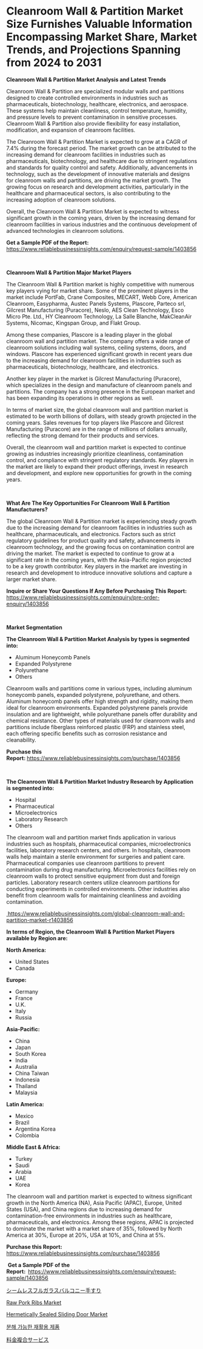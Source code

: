 <p><h1>Cleanroom Wall & Partition Market Size Furnishes Valuable Information Encompassing Market Share, Market Trends, and Projections Spanning from 2024 to 2031</h1></p><p><strong>Cleanroom Wall & Partition Market Analysis and Latest Trends</strong></p>
<p><p>Cleanroom Wall & Partition are specialized modular walls and partitions designed to create controlled environments in industries such as pharmaceuticals, biotechnology, healthcare, electronics, and aerospace. These systems help maintain cleanliness, control temperature, humidity, and pressure levels to prevent contamination in sensitive processes. Cleanroom Wall & Partition also provide flexibility for easy installation, modification, and expansion of cleanroom facilities.</p><p>The Cleanroom Wall & Partition Market is expected to grow at a CAGR of 7.4% during the forecast period. The market growth can be attributed to the increasing demand for cleanroom facilities in industries such as pharmaceuticals, biotechnology, and healthcare due to stringent regulations and standards for quality control and safety. Additionally, advancements in technology, such as the development of innovative materials and designs for cleanroom walls and partitions, are driving the market growth. The growing focus on research and development activities, particularly in the healthcare and pharmaceutical sectors, is also contributing to the increasing adoption of cleanroom solutions.</p><p>Overall, the Cleanroom Wall & Partition Market is expected to witness significant growth in the coming years, driven by the increasing demand for cleanroom facilities in various industries and the continuous development of advanced technologies in cleanroom solutions.</p></p>
<p><strong>Get a Sample PDF of the Report:&nbsp;</strong> <a href="https://www.reliablebusinessinsights.com/enquiry/request-sample/1403856">https://www.reliablebusinessinsights.com/enquiry/request-sample/1403856</a></p>
<p>&nbsp;</p>
<p><strong>Cleanroom Wall & Partition Major Market Players</strong></p>
<p><p>The Cleanroom Wall & Partition market is highly competitive with numerous key players vying for market share. Some of the prominent players in the market include PortFab, Crane Composites, MECART, Webb Core, American Cleanroom, Easypharma, Austec Panels Systems, Plascore, Parteco srl, Gilcrest Manufacturing (Puracore), Neslo, AES Clean Technology, Esco Micro Pte. Ltd., HY Cleanroom Technology, La Salle Blanche, MakCleanAir Systems, Nicomac, Kingspan Group, and Flakt Group.</p><p>Among these companies, Plascore is a leading player in the global cleanroom wall and partition market. The company offers a wide range of cleanroom solutions including wall systems, ceiling systems, doors, and windows. Plascore has experienced significant growth in recent years due to the increasing demand for cleanroom facilities in industries such as pharmaceuticals, biotechnology, healthcare, and electronics.</p><p>Another key player in the market is Gilcrest Manufacturing (Puracore), which specializes in the design and manufacture of cleanroom panels and partitions. The company has a strong presence in the European market and has been expanding its operations in other regions as well.</p><p>In terms of market size, the global cleanroom wall and partition market is estimated to be worth billions of dollars, with steady growth projected in the coming years. Sales revenues for top players like Plascore and Gilcrest Manufacturing (Puracore) are in the range of millions of dollars annually, reflecting the strong demand for their products and services.</p><p>Overall, the cleanroom wall and partition market is expected to continue growing as industries increasingly prioritize cleanliness, contamination control, and compliance with stringent regulatory standards. Key players in the market are likely to expand their product offerings, invest in research and development, and explore new opportunities for growth in the coming years.</p></p>
<p>&nbsp;</p>
<p><strong>What Are The Key Opportunities For Cleanroom Wall & Partition Manufacturers?</strong></p>
<p><p>The global Cleanroom Wall & Partition market is experiencing steady growth due to the increasing demand for cleanroom facilities in industries such as healthcare, pharmaceuticals, and electronics. Factors such as strict regulatory guidelines for product quality and safety, advancements in cleanroom technology, and the growing focus on contamination control are driving the market. The market is expected to continue to grow at a significant rate in the coming years, with the Asia-Pacific region projected to be a key growth contributor. Key players in the market are investing in research and development to introduce innovative solutions and capture a larger market share.</p></p>
<p><strong>Inquire or Share Your Questions If Any Before Purchasing This Report:</strong> <a href="https://www.reliablebusinessinsights.com/enquiry/pre-order-enquiry/1403856">https://www.reliablebusinessinsights.com/enquiry/pre-order-enquiry/1403856</a></p>
<p>&nbsp;</p>
<p><strong>Market Segmentation</strong></p>
<p><strong>The Cleanroom Wall & Partition Market Analysis by types is segmented into:</strong></p>
<p><ul><li>Aluminum Honeycomb Panels</li><li>Expanded Polystyrene</li><li>Polyurethane</li><li>Others</li></ul></p>
<p><p>Cleanroom walls and partitions come in various types, including aluminum honeycomb panels, expanded polystyrene, polyurethane, and others. Aluminum honeycomb panels offer high strength and rigidity, making them ideal for cleanroom environments. Expanded polystyrene panels provide insulation and are lightweight, while polyurethane panels offer durability and chemical resistance. Other types of materials used for cleanroom walls and partitions include fiberglass reinforced plastic (FRP) and stainless steel, each offering specific benefits such as corrosion resistance and cleanability.</p></p>
<p><strong>Purchase this Report:&nbsp;</strong><a href="https://www.reliablebusinessinsights.com/purchase/1403856">https://www.reliablebusinessinsights.com/purchase/1403856</a></p>
<p>&nbsp;</p>
<p><strong>The Cleanroom Wall & Partition Market Industry Research by Application is segmented into:</strong></p>
<p><ul><li>Hospital</li><li>Pharmaceutical</li><li>Microelectronics</li><li>Laboratory Research</li><li>Others</li></ul></p>
<p><p>The cleanroom wall and partition market finds application in various industries such as hospitals, pharmaceutical companies, microelectronics facilities, laboratory research centers, and others. In hospitals, cleanroom walls help maintain a sterile environment for surgeries and patient care. Pharmaceutical companies use cleanroom partitions to prevent contamination during drug manufacturing. Microelectronics facilities rely on cleanroom walls to protect sensitive equipment from dust and foreign particles. Laboratory research centers utilize cleanroom partitions for conducting experiments in controlled environments. Other industries also benefit from cleanroom walls for maintaining cleanliness and avoiding contamination.</p></p>
<p><a href="https://www.reliablebusinessinsights.com/global-cleanroom-wall-and-partition-market-r1403856">&nbsp;https://www.reliablebusinessinsights.com/global-cleanroom-wall-and-partition-market-r1403856</a></p>
<p><strong>In terms of Region, the Cleanroom Wall & Partition Market Players available by Region are:</strong></p>
<p>
    <p> <strong> North America: </strong>
        <ul>
            <li>United States</li>
            <li>Canada</li>
        </ul>
        </p> 
    <p> <strong> Europe: </strong>
        <ul>
            <li>Germany</li>
            <li>France</li>
            <li>U.K.</li>
            <li>Italy</li>
            <li>Russia</li>
        </ul>
        </p> 
    <p> <strong> Asia-Pacific: </strong>
        <ul>
            <li>China</li>
            <li>Japan</li>
            <li>South Korea</li>
            <li>India</li>
            <li>Australia</li>
            <li>China Taiwan</li>
            <li>Indonesia</li>
            <li>Thailand</li>
            <li>Malaysia</li>
        </ul>
        </p> 
    <p> <strong> Latin America: </strong>
        <ul>
            <li>Mexico</li>
            <li>Brazil</li>
            <li>Argentina Korea</li>
            <li>Colombia</li>
        </ul>
        </p> 
    <p> <strong> Middle East & Africa: </strong>
        <ul>
            <li>Turkey</li>
            <li>Saudi</li>
            <li>Arabia</li>
            <li>UAE</li>
            <li>Korea</li>
        </ul>
    </p>
    </p>
<p><p>The cleanroom wall and partition market is expected to witness significant growth in the North America (NA), Asia Pacific (APAC), Europe, United States (USA), and China regions due to increasing demand for contamination-free environments in industries such as healthcare, pharmaceuticals, and electronics. Among these regions, APAC is projected to dominate the market with a market share of 35%, followed by North America at 30%, Europe at 20%, USA at 10%, and China at 5%.</p></p>
<p><strong>Purchase this Report: </strong><a href="https://www.reliablebusinessinsights.com/purchase/1403856">https://www.reliablebusinessinsights.com/purchase/1403856</a></p>
<p>&nbsp;<strong>Get a Sample PDF of the Report:&nbsp;&nbsp;</strong><a href="https://www.reliablebusinessinsights.com/enquiry/request-sample/1403856">https://www.reliablebusinessinsights.com/enquiry/request-sample/1403856</a></p>
<p><strong></strong></p>
<p><p><a href="https://medium.com/@desekay3566/%E3%82%B7%E3%83%BC%E3%83%A0%E3%83%AC%E3%82%B9%E3%81%AA%E3%83%95%E3%83%AB%E3%82%AC%E3%83%A9%E3%82%B9%E3%81%AE%E3%83%90%E3%83%AB%E3%82%B3%E3%83%8B%E3%83%BC%E6%89%8B%E3%81%99%E3%82%8A%E5%B8%82%E5%A0%B4%E3%81%AE%E5%88%86%E6%9E%90-%E3%82%B0%E3%83%AD%E3%83%BC%E3%83%90%E3%83%AB%E7%94%A3%E6%A5%AD%E3%81%AE%E8%A6%8B%E9%80%9A%E3%81%97%E3%81%A8%E4%BA%88%E6%B8%AC-2024%E5%B9%B4%E3%81%8B%E3%82%892031%E5%B9%B4%E3%81%BE%E3%81%A7-f963f8a48011">シームレスフルガラスバルコニー手すり</a></p><p><a href="https://issuu.com/reportprime-2/docs/raw-pork-ribs-market-size-2030.pptx">Raw Pork Ribs Market</a></p><p><a href="https://github.com/Whitneyboyettebo9kiw7yr13/Market-Research-Report-List-2/blob/main/hermetically-sealed-sliding-door-market.md">Hermetically Sealed Sliding Door Market</a></p><p><a href="https://medium.com/@leatharoan20231/%EA%B8%80%EB%A1%9C%EB%B2%8C-%EC%83%9D%EB%B6%84%ED%95%B4-%EA%B0%80%EB%8A%A5%ED%95%9C-%EC%9E%AC%ED%99%9C%EC%9A%A9-%EC%A0%9C%ED%92%88-%EC%8B%9C%EC%9E%A5-%EC%84%B9%ED%84%B0-%EC%9C%A0%ED%98%95-%EC%9D%91%EC%9A%A9-%EB%B6%84%EC%95%BC-%EC%8B%9C%EC%9E%A5-%EC%B0%B8%EA%B0%80%EC%9E%90-%EC%A0%84%EB%9E%B5-%EC%A7%80%EC%97%AD%EB%B3%84-%EC%84%B1%EC%9E%A5-%EC%9D%B8%EC%82%AC%EC%9D%B4%ED%8A%B8-%EB%B0%8F-%EB%AF%B8%EB%9E%98-%EC%98%88%EC%B8%A1-2024-2031-8543a0f2f00d">분해 가능한 재활용 제품</a></p><p><a href="https://medium.com/@jeromeboyer1970/%E3%82%B5%E3%83%BC%E3%83%93%E3%82%B9%E3%81%AE%E5%B8%82%E5%A0%B4%E5%88%86%E6%9E%90-%E3%81%9D%E3%81%AEcagr-%E5%B8%82%E5%A0%B4%E3%82%BB%E3%82%B0%E3%83%A1%E3%83%B3%E3%83%86%E3%83%BC%E3%82%B7%E3%83%A7%E3%83%B3-%E3%82%B0%E3%83%AD%E3%83%BC%E3%83%90%E3%83%AB%E7%94%A3%E6%A5%AD%E6%A6%82%E8%A6%B3-1c53bac8fd7d">料金複合サービス</a></p></p>